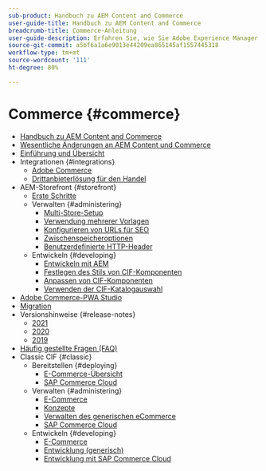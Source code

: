 ```yaml
---
sub-product: Handbuch zu AEM Content and Commerce
user-guide-title: Handbuch zu AEM Content and Commerce
breadcrumb-title: Commerce-Anleitung
user-guide-description: Erfahren Sie, wie Sie Adobe Experience Manager Content and Commerce verwenden und verwalten.
source-git-commit: a5bf6a1a6e9013e44209ea865145af1557445318
workflow-type: tm+mt
source-wordcount: '111'
ht-degree: 80%

---
```



# Commerce {#commerce}

+ [Handbuch zu AEM Content and Commerce](/help/commerce/home.md)
+ [Wesentliche Änderungen an AEM Content und Commerce](cif/changes.md)
+ [Einführung und Übersicht](cif/introduction.md)
+ Integrationen {#integrations}
   + [Adobe Commerce](cif/integrating/magento.md)
   + [Drittanbieterlösung für den Handel](cif/integrating/third-party.md)
+ AEM-Storefront {#storefront}
   + [Erste Schritte](cif/getting-started.md)
   + Verwalten {#administering}
      + [Multi-Store-Setup](cif/configuring/multi-store-setup.md)
      + [Verwendung mehrerer Vorlagen](cif/configuring/multi-template-usage.md)
      + [Konfigurieren von URLs für SEO](cif/configuring/advanced-url-configuration.md)
      + [Zwischenspeicheroptionen](cif/configuring/caching.md)
      + [Benutzerdefinierte HTTP-Header](/help/commerce/cif/configuring/custom-http-headers.md)
   + Entwickeln {#developing}
      + [Entwickeln mit AEM](cif/develop.md)
      + [Festlegen des Stils von CIF-Komponenten](cif/customizing/style-cif-component.md)
      + [Anpassen von CIF-Komponenten](cif/customizing/customize-cif-components.md)
      + [Verwenden der CIF-Katalogauswahl](cif/customizing/use-cif-pickers.md)
+ [Adobe Commerce-PWA Studio](cif/pwa-studio/getting-started.md)
+ [Migration](cif/migration.md)
+ Versionshinweise {#release-notes}
   + [2021](cif/release-notes/release-notes-2021.md)
   + [2020](cif/release-notes/release-notes-2020.md)
   + [2019](cif/release-notes/release-notes-2019.md)
+ [Häufig gestellte Fragen (FAQ) ](cif/faq.md)
+ Classic CIF {#classic}
   + Bereitstellen {#deploying}
      + [E-Commerce-Übersicht](/help/commerce/cif-classic/deploying/ecommerce.md)
      + [SAP Commerce Cloud](/help/commerce/cif-classic/deploying/sap-commerce-cloud.md)
   + Verwalten {#administering}
      + [E-Commerce](/help/commerce/cif-classic/administering/ecommerce.md)
      + [Konzepte ](/help/commerce/cif-classic/administering/concepts.md)
      + [Verwalten des generischen eCommerce](/help/commerce/cif-classic/administering/generic.md)
      + [SAP Commerce Cloud](/help/commerce/cif-classic/administering/sap-commerce-cloud.md)
   + Entwickeln {#developing}
      + [E-Commerce](/help/commerce/cif-classic/developing/ecommerce.md)
      + [Entwicklung (generisch)](/help/commerce/cif-classic/developing/generic.md)
      + [Entwicklung mit SAP Commerce Cloud](/help/commerce/cif-classic/developing/sap-commerce-cloud.md)

